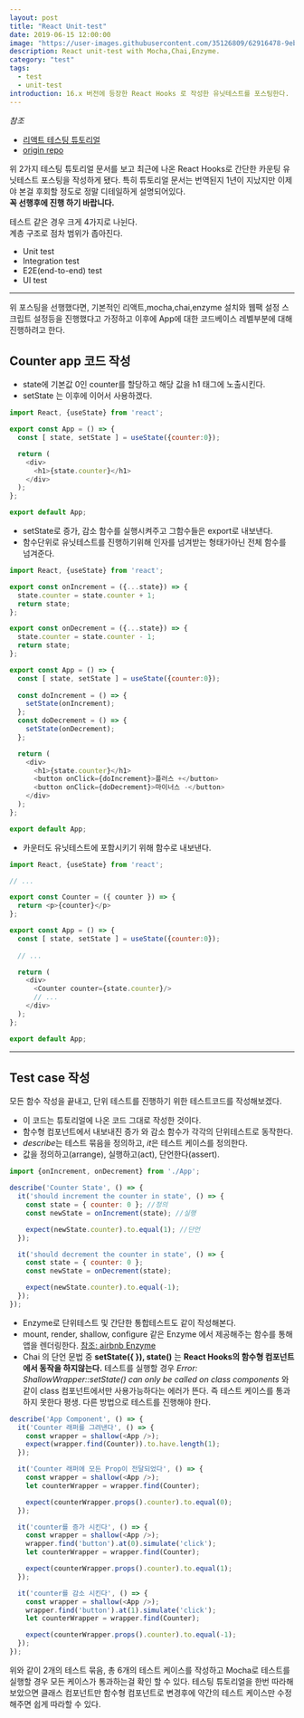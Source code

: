 ```yaml
---
layout: post
title: "React Unit-test"
date: 2019-06-15 12:00:00
image: "https://user-images.githubusercontent.com/35126809/62916478-9eb63080-bdd3-11e9-9c9a-3b489820614c.jpg"
description: React unit-test with Mocha,Chai,Enzyme.
category: "test"
tags:
  - test
  - unit-test
introduction: 16.x 버전에 등장한 React Hooks 로 작성한 유닛테스트를 포스팅한다.
---
```


*참조* 
- [리액트 테스팅 튜토리얼](https://rinae.dev/posts/react-testing-tutorial-kr)
- [origin repo](https://github.com/the-road-to-learn-react/react-testing-mocha-chai-enzyme)

위 2가지 테스팅 튜토리얼 문서를 보고 최근에 나온 React Hooks로 
간단한 카운팅 유닛테스트 포스팅을 작성하게 됐다.
특히 튜토리얼 문서는 번역된지 1년이 지났지만 이제야 본걸 후회할 정도로
정말 디테일하게 설명되어있다.  
**꼭 선행후에 진행 하기 바랍니다.**

테스트 같은 경우 크게 4가지로 나뉜다.  
계층 구조로 점차 범위가 좁아진다.

- Unit test
- Integration test
- E2E(end-to-end) test 
- UI test

---

위 포스팅을 선행했다면, 기본적인 리액트,mocha,chai,enzyme 설치와 웹팩 설정
스크립트 설정등을 진행했다고 가정하고 이후에 App에 대한 코드베이스 레벨부분에 대해 진행하려고 한다.

## Counter app 코드 작성

- state에 기본값 0인 counter를 할당하고
해당 값을 h1 태그에 노출시킨다.
- setState 는 이후에 이어서 사용하겠다.

```js
import React, {useState} from 'react';

export const App = () => {
  const [ state, setState ] = useState({counter:0});

  return (
    <div>
      <h1>{state.counter}</h1>
    </div>
  );
};

export default App;
```

- setState로 증가, 감소 함수를 실행시켜주고 그함수들은 export로 내보낸다.
- 함수단위로 유닛테스트를 진행하기위해 인자를 넘겨받는 형태가아닌 전체 함수를 넘겨준다.

```js
import React, {useState} from 'react';

export const onIncrement = ({...state}) => {
  state.counter = state.counter + 1;
  return state;
};

export const onDecrement = ({...state}) => {
  state.counter = state.counter - 1;
  return state; 
};

export const App = () => {
  const [ state, setState ] = useState({counter:0});
  
  const doIncrement = () => {
    setState(onIncrement);
  };
  const doDecrement = () => {
    setState(onDecrement);
  };

  return (
    <div>
      <h1>{state.counter}</h1>
      <button onClick={doIncrement}>플러스 +</button>
      <button onClick={doDecrement}>마이너스 -</button>
    </div>
  );
};

export default App;
```

- 카운터도 유닛테스트에 포함시키기 위해 함수로 내보낸다.

```js
import React, {useState} from 'react';

// ...

export const Counter = ({ counter }) => {
  return <p>{counter}</p>
};

export const App = () => {
  const [ state, setState ] = useState({counter:0});
  
  // ...

  return (
    <div>
      <Counter counter={state.counter}/>
      // ...
    </div>
  );
};

export default App;
```

- - -

## Test case 작성

모든 함수 작성을 끝내고, 단위 테스트를 진행하기 위한
테스트코드를 작성해보겠다.

- 이 코드는 튜토리얼에 나온 코드 그대로 작성한 것이다.
- 함수형 컴포넌트에서 내보내진 증가 와 감소 함수가 각각의 단위테스트로 동작한다.
- *describe*는 테스트 묶음을 정의하고, *it*은 테스트 케이스를 정의한다.
- 값을 정의하고(arrange), 실행하고(act), 단언한다(assert).

```js
import {onIncrement, onDecrement} from './App';

describe('Counter State', () => {
  it('should increment the counter in state', () => {
    const state = { counter: 0 }; //정의
    const newState = onIncrement(state); //실행

    expect(newState.counter).to.equal(1); //단언
  });

  it('should decrement the counter in state', () => {
    const state = { counter: 0 };
    const newState = onDecrement(state);

    expect(newState.counter).to.equal(-1);
  });
});
```

- Enzyme로 단위테스트 및 간단한 통합테스트도 같이 작성해본다.
- mount, render, shallow, configure 같은 Enzyme 에서 제공해주는 함수를 통해 앱을 렌더링한다. [참조: airbnb Enzyme](https://airbnb.io/enzyme/)
- Chai 의 단언 문법 중 **setState({ }), state()** 는 **React Hooks의 함수형 컴포넌트에서 동작을 하지않는다.** 테스트를 실행할 경우
_Error: ShallowWrapper::setState() can only be called on class components_ 와 같이 class 컴포넌트에서만 사용가능하다는 에러가 뜬다.
즉 테스트 케이스를 통과하지 못한다 평생.
다른 방법으로 테스트를 진행해야 한다.

```js
describe('App Component', () => {
  it('Counter 래퍼를 그려낸다', () => {
    const wrapper = shallow(<App />);
    expect(wrapper.find(Counter)).to.have.length(1);
  });

  it('Counter 래퍼에 모든 Prop이 전달되었다', () => {
    const wrapper = shallow(<App />);
    let counterWrapper = wrapper.find(Counter);

    expect(counterWrapper.props().counter).to.equal(0);
  });

  it('counter를 증가 시킨다', () => {
    const wrapper = shallow(<App />);
    wrapper.find('button').at(0).simulate('click');
    let counterWrapper = wrapper.find(Counter);

    expect(counterWrapper.props().counter).to.equal(1);
  });

  it('counter를 감소 시킨다', () => {
    const wrapper = shallow(<App />);
    wrapper.find('button').at(1).simulate('click');
    let counterWrapper = wrapper.find(Counter);

    expect(counterWrapper.props().counter).to.equal(-1);
  });
});
```

위와 같이 2개의 테스트 묶음, 총 6개의 테스트 케이스를 작성하고
Mocha로 테스트를 실행할 경우 모든 케이스가 통과하는걸 확인 할 수 있다.
테스팅 튜토리얼을 한번 따라해보았으면 클래스 컴포넌트만 함수형 컴포넌트로 변경후에
약간의 테스트 케이스만 수정해주면 쉽게 따라할 수 있다.
